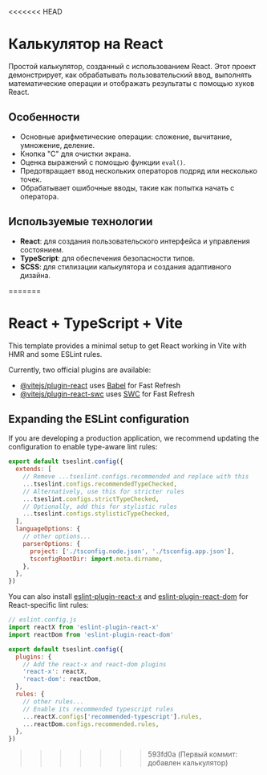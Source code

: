 <<<<<<< HEAD
# Калькулятор на React

Простой калькулятор, созданный с использованием React. Этот проект демонстрирует, как обрабатывать пользовательский ввод, выполнять математические операции и отображать результаты с помощью хуков React.

## Особенности

- Основные арифметические операции: сложение, вычитание, умножение, деление.
- Кнопка "С" для очистки экрана.
- Оценка выражений с помощью функции `eval()`.
- Предотвращает ввод нескольких операторов подряд или несколько точек.
- Обрабатывает ошибочные вводы, такие как попытка начать с оператора.

## Используемые технологии

- **React**: для создания пользовательского интерфейса и управления состоянием.
- **TypeScript**: для обеспечения безопасности типов.
- **SCSS**: для стилизации калькулятора и создания адаптивного дизайна.


=======
# React + TypeScript + Vite

This template provides a minimal setup to get React working in Vite with HMR and some ESLint rules.

Currently, two official plugins are available:

- [@vitejs/plugin-react](https://github.com/vitejs/vite-plugin-react/blob/main/packages/plugin-react/README.md) uses [Babel](https://babeljs.io/) for Fast Refresh
- [@vitejs/plugin-react-swc](https://github.com/vitejs/vite-plugin-react-swc) uses [SWC](https://swc.rs/) for Fast Refresh

## Expanding the ESLint configuration

If you are developing a production application, we recommend updating the configuration to enable type-aware lint rules:

```js
export default tseslint.config({
  extends: [
    // Remove ...tseslint.configs.recommended and replace with this
    ...tseslint.configs.recommendedTypeChecked,
    // Alternatively, use this for stricter rules
    ...tseslint.configs.strictTypeChecked,
    // Optionally, add this for stylistic rules
    ...tseslint.configs.stylisticTypeChecked,
  ],
  languageOptions: {
    // other options...
    parserOptions: {
      project: ['./tsconfig.node.json', './tsconfig.app.json'],
      tsconfigRootDir: import.meta.dirname,
    },
  },
})
```

You can also install [eslint-plugin-react-x](https://github.com/Rel1cx/eslint-react/tree/main/packages/plugins/eslint-plugin-react-x) and [eslint-plugin-react-dom](https://github.com/Rel1cx/eslint-react/tree/main/packages/plugins/eslint-plugin-react-dom) for React-specific lint rules:

```js
// eslint.config.js
import reactX from 'eslint-plugin-react-x'
import reactDom from 'eslint-plugin-react-dom'

export default tseslint.config({
  plugins: {
    // Add the react-x and react-dom plugins
    'react-x': reactX,
    'react-dom': reactDom,
  },
  rules: {
    // other rules...
    // Enable its recommended typescript rules
    ...reactX.configs['recommended-typescript'].rules,
    ...reactDom.configs.recommended.rules,
  },
})
```
>>>>>>> 593fd0a (Первый коммит: добавлен калькулятор)
